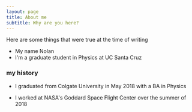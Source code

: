 ```yaml
---
layout: page
title: About me
subtitle: Why are you here?
---
```


Here are some things that were true at the time of writing

- My name Nolan
- I'm a graduate student in Physics at UC Santa Cruz


### my history

- I graduated from Colgate University in May 2018 with a BA in Physics

- I worked at NASA's Goddard Space Flight Center over the summer of 2018


